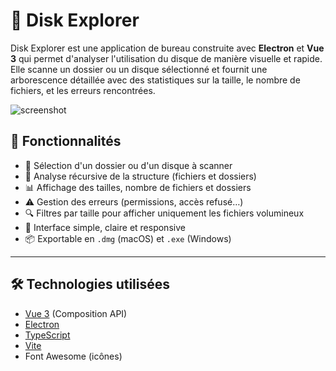 # 💽 Disk Explorer

Disk Explorer est une application de bureau construite avec **Electron** et **Vue 3** qui permet d'analyser l'utilisation du disque de manière visuelle et rapide. Elle scanne un dossier ou un disque sélectionné et fournit une arborescence détaillée avec des statistiques sur la taille, le nombre de fichiers, et les erreurs rencontrées.

![screenshot](./screenshot.png)

## 🚀 Fonctionnalités

- 📁 Sélection d'un dossier ou d'un disque à scanner
- 🧠 Analyse récursive de la structure (fichiers et dossiers)
- 📊 Affichage des tailles, nombre de fichiers et dossiers
- ⚠️ Gestion des erreurs (permissions, accès refusé…)
- 🔍 Filtres par taille pour afficher uniquement les fichiers volumineux
- 🌙 Interface simple, claire et responsive
- 📦 Exportable en `.dmg` (macOS) et `.exe` (Windows)

---

## 🛠️ Technologies utilisées

- [Vue 3](https://vuejs.org/) (Composition API)
- [Electron](https://www.electronjs.org/)
- [TypeScript](https://www.typescriptlang.org/)
- [Vite](https://vitejs.dev/)
- Font Awesome (icônes)
